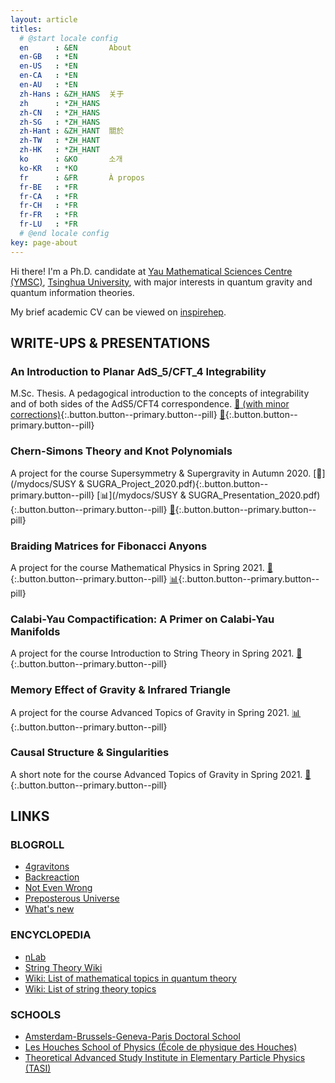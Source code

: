 ```yaml
---
layout: article
titles:
  # @start locale config
  en      : &EN       About
  en-GB   : *EN
  en-US   : *EN
  en-CA   : *EN
  en-AU   : *EN
  zh-Hans : &ZH_HANS  关于
  zh      : *ZH_HANS
  zh-CN   : *ZH_HANS
  zh-SG   : *ZH_HANS
  zh-Hant : &ZH_HANT  關於
  zh-TW   : *ZH_HANT
  zh-HK   : *ZH_HANT
  ko      : &KO       소개
  ko-KR   : *KO
  fr      : &FR       À propos
  fr-BE   : *FR
  fr-CA   : *FR
  fr-CH   : *FR
  fr-FR   : *FR
  fr-LU   : *FR
  # @end locale config
key: page-about
---
```


Hi there! I'm a Ph.D. candidate at [Yau Mathematical Sciences Centre (YMSC)](https://ymsc.tsinghua.edu.cn/en/), [Tsinghua University](https://www.tsinghua.edu.cn/en/), with major interests in quantum gravity and quantum information theories.

My brief academic CV can be viewed on [inspirehep](https://inspirehep.net/authors/1873043).

## WRITE-UPS & PRESENTATIONS
### An Introduction to Planar AdS_5/CFT_4 Integrability
M.Sc. Thesis. A pedagogical introduction to the concepts of integrability and of both sides of the AdS5/CFT4 correspondence.
[:pencil: (with minor corrections)](/mydocs/QFFF_MSc_Thesis.pdf){:.button.button--primary.button--pill}
[:pencil:](https://imperialcollegelondon.app.box.com/s/nccbofc96z84la582mybzdj3oei13wow){:.button.button--primary.button--pill}

### Chern-Simons Theory and Knot Polynomials 
A project for the course Supersymmetry & Supergravity in Autumn 2020.
[:pencil:](/mydocs/SUSY & SUGRA_Project_2020.pdf){:.button.button--primary.button--pill}
[:bar_chart:](/mydocs/SUSY & SUGRA_Presentation_2020.pdf){:.button.button--primary.button--pill}
[:link:](https://www.cantorsparadise.com/quantum-theory-and-knots-exploring-fascinating-links-between-apparently-disparate-domains-2159e0788e6a){:.button.button--primary.button--pill}

### Braiding Matrices for Fibonacci Anyons
A project for the course Mathematical Physics in Spring 2021.
[:pencil:](/mydocs/MP_Project_2021.pdf){:.button.button--primary.button--pill}
[:bar_chart:](/mydocs/MP_Presentation_2021.pdf){:.button.button--primary.button--pill}

### Calabi-Yau Compactification: A Primer on Calabi-Yau Manifolds
A project for the course Introduction to String Theory in Spring 2021.
[:pencil:](/mydocs/ST_Project_2021.pdf){:.button.button--primary.button--pill}

### Memory Effect of Gravity & Infrared Triangle
A project for the course Advanced Topics of Gravity in Spring 2021.
[:bar_chart:](/mydocs/GR_Presentation_2021.pdf){:.button.button--primary.button--pill}

### Causal Structure & Singularities
A short note for the course Advanced Topics of Gravity in Spring 2021.
[:pencil:](/mydocs/GR_Notes.pdf){:.button.button--primary.button--pill}

## LINKS
### BLOGROLL
- [4gravitons](https://4gravitons.com/)
- [Backreaction](http://backreaction.blogspot.com/)
- [Not Even Wrong](https://www.math.columbia.edu/~woit/wordpress/)
- [Preposterous Universe](https://www.preposterousuniverse.com/blog/)
- [What's new](https://terrytao.wordpress.com/)

### ENCYCLOPEDIA
- [nLab](https://ncatlab.org/nlab/show/HomePage)
- [String Theory Wiki](https://www.stringwiki.org/wiki/String_Theory_Wiki)
- [Wiki: List of mathematical topics in quantum theory](https://en.wikipedia.org/wiki/List_of_mathematical_topics_in_quantum_theory)
- [Wiki: List of string theory topics](https://en.wikipedia.org/wiki/List_of_string_theory_topics)

### SCHOOLS
- [Amsterdam-Brussels-Geneva-Paris Doctoral School](http://www.solvayinstitutes.be/html/doctoral.html)
- [Les Houches School of Physics (École de physique des Houches)](https://www.houches-school-physics.com/ecole-de-physique-des-houches/home-672251.kjsp)
- [Theoretical Advanced Study Institute in Elementary Particle Physics (TASI)](https://www.colorado.edu/physics/TASI/Program-Overview)

<!-- {% highlight javascript %}
{% endhighlight %} -->
